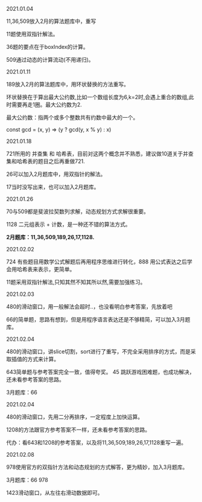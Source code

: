 2021.01.04

11,36,509放入2月的算法题库中，重写

11题使用双指针解法。

36题的要点在于boxIndex的计算。

509通过动态的计算流动(不用递归)。

2021.01.11

189放入2月的算法题库中，用环状替换的方法重写。

环状替换在于算出最大公约数,比如一个数组长度为6,k=2时,会遇上重合的数组,此时需要再走1圈。最大公约数为2.

最大公约数：指两个或多个整数共有约数中最大的一个。

const gcd = (x, y) => (y ? gcd(y, x % y) : x)

2021.01.18

721所用的 并查集 和 哈希表，目前对这两个概念并不熟悉，建议做10道关于并查集和哈希表的题目之后再重做721.

26可以加入2月题库中，用双指针的解法。

17当时没写出来，也可以加入2月题库。

2021.01.26

70与509都是斐波拉契数列求解，动态规划方式求解很重要。

1128 二元组表示 + 计数，是一种还不错的算法方式。

<strong>2月题库：11,36,509,189,26,17,1128.</strong>

2021.02.02

724 有些题目用数学公式解题后再用程序思维进行转化，888 用公式表达之后学会用哈希表来表示，更简单。

11题采用双指针解法,只知其然不知其所以然,需要加强练习。

2021.02.03

480的滑动窗口，用一般解法会超时..，也没看明白参考答案，先放着吧

66的简单题，思路有想到，但是用程序语言表达还是不够精简，可以加入3月题库。

2021.02.04

480的滑动窗口，讲slice切割，sort进行了重写，不完全采用排序的方式，而是采取插值的方式来计算。

643简单题与参考答案完全一致，值得夸奖。 45 跳跃游戏困难题，也成功解决，还未看参考答案的思路。

3月题库：66

2021.02.04

480的滑动窗口，先用二分再排序，一定程度上加快运算。

1208的方法跟官方参考答案不一样，还未看参考答案的思路。

代办：看643和1208的参考答案，以及将11,36,509,189,26,17,1128重写一遍。

2021.02.08

978使用官方的双指针方法和动态规划的方式解答，更为精妙，加入3月题库。

3月题库：66 978

1423滑动窗口，从左往右滑动数据即可。